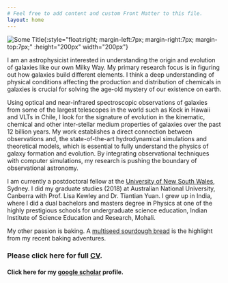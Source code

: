 ```yaml
---
# Feel free to add content and custom Front Matter to this file.
layout: home
---
```


![Some Title](../images/profile01.jpg){:style="float:right;  margin-left:7px; margin-right:7px; margin-top:7px;" :height="200px" width="200px"}

I am an astrophysicist interested in understanding the origin and evolution of 
galaxies like our own Milky Way. My primary research focus is in figuring out how galaxies build different elements. 
I think a deep understanding of physical conditions affecting the production and distribution of 
chemicals in galaxies is crucial for solving the age-old mystery of our existence on earth. 

Using optical and near-infrared spectroscopic observations of galaxies from some of the largest telescopes in the world
such as Keck in Hawaii and VLTs in Chile, I look for the signature of evolution in the kinematic, chemical and other inter-stellar
medium properties of galaxies over the past 12 billion years. My work establishes a direct connection between observations 
and, the state-of-the-art hydrodynamical simulations and theoretical models, which is 
essential to fully understand the physics of galaxy formation and evolution.
By integrating observational techniques with computer simulations, my research is pushing
the boundary of observational astronomy.

I am currently a postdoctoral fellow at the [University of New South Wales](https://www.physics.unsw.edu.au/staff/anshu-gupta), Sydney. 
I did my graduate studies (2018) at Australian National University, Canberra with Prof. Lisa Kewley and Dr. Tiantian Yuan. 
I grew up in India, where I did a dual bachelors and masters degree in Physics at 
one of the highly prestigious schools for undergraduate science education, Indian Institute of Science Education and Research, Mohali.  

My other passion is baking. A [multiseed sourdough bread](https://anshu02gupta.github.io/others/) is the highlight 
from my recent baking adventures.   


### Please click here for full [CV](../agupta.pdf).
#### Click here for my [google scholar](https://scholar.google.com/citations?user=-XkpmPwAAAAJ&hl=en) profile. 